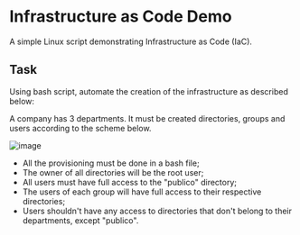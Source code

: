 # Infrastructure as Code Demo
A simple Linux script demonstrating Infrastructure as Code (IaC).

## Task
Using bash script, automate the creation of the infrastructure as described below:

A company has 3 departments. It must be created directories, groups and users according to the scheme below.

![image](https://github.com/pauloerico/dio-iac-demo/assets/92192615/0627cdf2-85b8-4636-86bb-04b72ccc7f58)

- All the provisioning must be done in a bash file;
- The owner of all directories will be the root user;
- All users must have full access to the "publico" directory;
- The users of each group will have full access to their respective directories;
- Users shouldn't have any access to directories that don't belong to their departments, except "publico".
